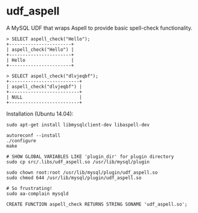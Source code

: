 # udf_aspell

A MySQL UDF that wraps Aspell to provide basic spell-check functionality.

    > SELECT aspell_check("Hello");
    +-----------------------+
    | aspell_check("Hello") |
    +-----------------------+
    | Hello                 |
    +-----------------------+

    > SELECT aspell_check("dlvjeqbf");
    +--------------------------+
    | aspell_check("dlvjeqbf") |
    +--------------------------+
    | NULL                     |
    +--------------------------+

Installation (Ubuntu 14.04):

    sudo apt-get install libmysqlclient-dev libaspell-dev

    autoreconf --install
    ./configure
    make

    # SHOW GLOBAL VARIABLES LIKE 'plugin_dir' for plugin directory
    sudo cp src/.libs/udf_aspell.so /usr/lib/mysql/plugin

    sudo chown root:root /usr/lib/mysql/plugin/udf_aspell.so
    sudo chmod 644 /usr/lib/mysql/plugin/udf_aspell.so

    # So frustrating!
    sudo aa-complain mysqld

    CREATE FUNCTION aspell_check RETURNS STRING SONAME 'udf_aspell.so';
